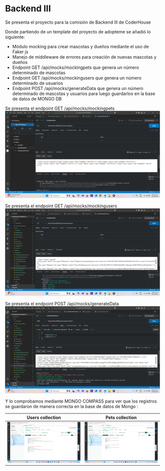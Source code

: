 # Backend III
Se presenta el proyecto para la comisión de Backend III de CoderHouse

Donde partiendo de un template del proyecto de adopteme se añadió lo siguiente:
* Módulo mocking para crear mascotas y dueños mediante el uso de Faker js
* Manejo de middleware de errores para creación de nuevas mascotas y dueños
* Endpoint GET /api/mocks/mockingpets que genera un número determinado de mascotas
* Endpoint GET /api/mocks/mockingusers que genera un número determinado de usuarios
* Endpoint POST /api/mocks/generateData que genera un número determinado de mascotas y usuarios para luego guardarlos en la base de datos de MONGO DB

Se presenta el endpoint GET /api/mocks/mockingpets
![](./imgs/Captura%20de%20pantalla%20(1001).png)

Se presenta el endpoint GET /api/mocks/mockingusers
![](./imgs/Captura%20de%20pantalla%20(1002).png)

Se presenta el endpoint POST /api/mocks/generateData
![](./imgs/Captura%20de%20pantalla%20(1003).png)

Y lo comprobamos mediante MONGO COMPASS para ver que los registros se guardaron de manera correcta en la base de datos de Mongo :

Users collection          |  Pets collection
:-------------------------:|:-------------------------:
![](./imgs/Captura%20de%20pantalla%20(1004).png)  |  ![](./imgs/Captura%20de%20pantalla%20(1005).png)